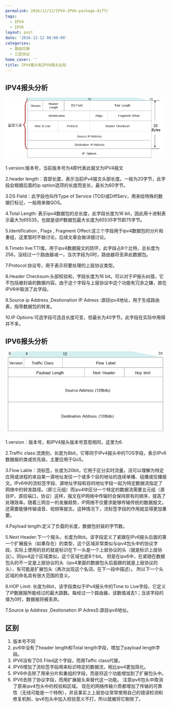 ```yaml
---
permalink: 2016/12/12/IPV4-IPV6-package-diff/
tags:
  - IPV4
  - IPV6
layout: post
date: '2016-12-12 08:00:00'
categories:
  - 路由交换
  - 三层协议
home_cover: ''
title: IPV4报头和IPV6报头比较
---
```


## IPV4报头分析


![5ab8f18fe129f.png](../post_images/dc1317b784846038ec4af7169b5329fe.png)


1.version:版本号，当前版本号为4即代表此报文为IPV4报文


2.header length：首部长度，表示当前iPv4报文头部长度。一般为20字节，此字段会根据后面的ip option选项的长度而变长，最长为60字节。


3.DS Field：此字段也叫作Type of Service (TOS)或DiffServ，用来给特殊的数据打标记，一般用来做QOS。


4.Total Length: 表示ipv4数据包的总长度，此字段长度为16 bit，因此用十进制表示最大为65535，也就是说IP数据包最大长度为65535字节即75字节。


5.Identification , Flags , Fragment Offect:这三个字段用于ipv4数据包的分片和重组，这里暂时不做讨论，后续文章会做详细讨论。


6.Timeto live:TTl值，用于ipv4数据报文的防环，此字段占8个比特，总长度为256，没经过一个路由器减一，当次字段为0时，路由器将丢弃此数据包。


7.Protocol:协议号，用于表示将要处理的上层协议类型。


8.Header Checksum:头部校验和，字段长度为16 bit。可以对于IP报头纠错，它不包括被封装的数据内容。由于这个字段与上层协议中这个功能有冗余之嫌，故在IPV6中取消了此字段。


9.Source ip Address ,Destionation IP Adress :源目ipv4地址，用于生成路由表，指导数据包的转发。


10.IP Options:可选字段可选且长度可变，但最长为40字节。此字段在实际中用得并不多。


## IPV6报头分析


![5ab8f1aea6143.png](../post_images/3e950dd00f9c78f5352921e09a0568ad.png)


1.version：版本号，和IPV4报头版本号意思相同，这里为6.


2.Traffic class:流类别，长度为8bit，它等同于IPv4报头中的TOS字段，表示IPv6数据报的类或优先级，主要应用于QoS。


3.Flow Lable：流标签，长度为20bit，它用于区分实时流量。流可以理解为特定应用或进程的来自某一源地址发往一个或多个目的地址的连续单播、组播或任播报文。IPv6中的流标签字段、源地址字段和目的地址字段一起为特定数据流指定了网络中的转发路径。（即三元组）而ipv4中区分一个特定的数据流需要五元组（源目IP，源目端口，协议）这样，报文在IP网络中传输时会保持原有的顺序，提高了处理效率。随着三网合一的发展趋势，IP网络不仅要求能够传输传统的数据报文，还需要能够传输语音、视频等报文。这种情况下，流标签字段的作用就显得更加重要。


4.Payload length:定义了负载的长度，数据包封装的字节数。


5.Next Header:下一个报头，长度为8bit。该字段定义了紧跟在IPv6报头后面的第一个扩展报头（如果存在）的类型，这个区域非常类似与ipv4包头中的协议字段，实际上使用的目的就是标识在下一头是一个上层协议的头（就是标识上层协议）。同ipv4这个区域类似，这个区域也是8个bit。 但是在ipv6中，在紧随在数据包头的不一定是上层协议的头（ipv4里面的数据包头后面跟的就是上层协议的头），有可能是扩展包头（再次出现这个名词，在下一段中描述）。 所以下一个头区域的命名具有很大范围的意义。


6.HOP Limit: 长度为8bit，该字段类似于IPv4报头中的Time to Live字段，它定义了IP数据报所能经过的最大跳数。每经过一个路由器，该数值减去1；当该字段的值为0时，数据报将被丢弃。


7.Source ip Address ,Destionation IP AdresS:源目ipv6地址。


## 区别

1. 版本号不同
2. pv6中没有了header length和Total length字段，增加了payload length字段。
3. IPV6没有了DS Filed这个字段，而用Taffic class代替。
4. IPV6增加了流标签字段用来标识特定的数据流，相比ipv4更加简化。
5. IPV6中去除了用来分片和重组的字段，而是将这个功能增加到了扩展包头中。
6. IPV6去除了协议字段，而用扩展报头来替代这一功能。
注意ipv6包头中取消了原来ipv4包头中的校验和区域。 现在的网络传输介质都增加了传输的可靠性（无线可能是一个特例），并且事实上上层协议常常使用自己的错误检测和修复机制，Ipv6包头中加入校验意义不打，所以就被将它剔除了。
